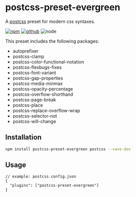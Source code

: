 # postcss-preset-evergreen

A [postcss] preset for modern css syntaxes.

[![npm][npm-badge]][npm-url]
[![github][github-badge]][github-url]
![node][node-badge]

[postcss]: https://postcss.org/
[npm-url]: https://www.npmjs.com/package/postcss-preset-evergreen
[npm-badge]: https://img.shields.io/npm/v/postcss-preset-evergreen.svg?style=flat-square&logo=npm
[github-url]: https://github.com/best-shot/postcss-preset-evergreen
[github-badge]: https://img.shields.io/npm/l/postcss-preset-evergreen.svg?style=flat-square&colorB=blue&logo=github
[node-badge]: https://img.shields.io/node/v/postcss-preset-evergreen.svg?style=flat-square&colorB=green&logo=node.js

This preset includes the following packages:

- autoprefixer
- postcss-clamp
- postcss-color-functional-notation
- postcss-flexbugs-fixes
- postcss-font-variant
- postcss-gap-properties
- postcss-media-minmax
- postcss-opacity-percentage
- postcss-overflow-shorthand
- postcss-page-break
- postcss-place
- postcss-replace-overflow-wrap
- postcss-selector-not
- postcss-will-change

## Installation

```bash
npm install postcss-preset-evergreen postcss --save-dev
```

## Usage

```jsonc
// example: postcss.config.json
{
  "plugins": ["postcss-preset-evergreen"]
}
```
